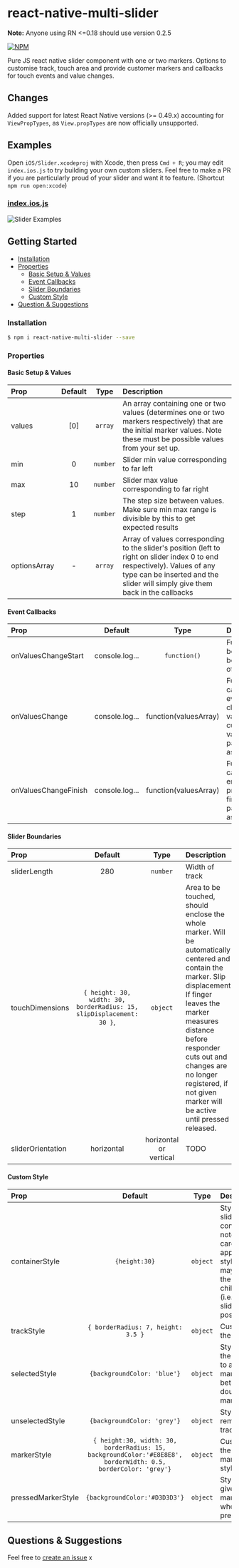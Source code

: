 # react-native-multi-slider

**Note:** Anyone using RN <=0.18  should use version 0.2.5

[![NPM](https://nodei.co/npm-dl/react-native-multi-slider.png?months=3)](https://nodei.co/npm/react-native-multi-slider/)

Pure JS react native slider component with one or two markers.
Options to customise track, touch area and provide customer markers and callbacks for touch events and value changes.

## Changes

Added support for latest React Native versions (>= 0.49.x) accounting for `ViewPropTypes`, as `View.propTypes` are now officially unsupported.

## Examples

 Open `iOS/Slider.xcodeproj` with Xcode, then press `Cmd + R`; you may edit `index.ios.js` to try building your own custom sliders. Feel free to make a PR if you are particularly proud of your slider and want it to feature. (Shortcut `npm run open:xcode`)

### [index.ios.js](https://github.com/JackDanielsAndCode/react-native-multi-slider/blob/master/index.ios.js)

![Slider Examples](https://github.com/JackDanielsAndCode/react-native-multi-slider/blob/master/examplesInAction.gif)


## Getting Started

- [Installation](#installation)
- [Properties](#properties)
  + [Basic Setup & Values](#basic-setup--values)
  + [Event Callbacks](#event-callbacks)
  + [Slider Boundaries](#slider-boundaries)
  + [Custom Style](#custom-style)
- [Question & Suggestions](#questions--suggestions)


### Installation

```bash
$ npm i react-native-multi-slider --save
```

### Properties

#### Basic Setup & Values

| Prop  | Default  | Type | Description |
| :------------ |:---------------:| :---------------:| :-----|
| values | [0] | `array` | An array containing one or two values (determines one or two markers respectively) that are the initial marker values. Note these must be possible values from your set up.|
| min | 0 | `number` | Slider min value corresponding to far left |
| max | 10 | `number` | Slider max value corresponding to far right |
| step | 1 | `number` | The step size between values. Make sure min max range is divisible by this to get expected results |
| optionsArray | - | `array` | Array of values corresponding to the slider's position  (left to right on slider index 0 to end respectively). Values of any type can be inserted and the slider will simply give them back in the callbacks |

#### Event Callbacks

| Prop  | Default  | Type | Description |
| :------------ |:---------------:| :---------------:| :-----|
| onValuesChangeStart | console.log... | `function()` | Function to be called at beginning of press |
| onValuesChange | console.log... | function(valuesArray) | Function called after every change in value, with current values passed in as an array. |
| onValuesChangeFinish | console.log... |function(valuesArray) | Function called on end of press with final values passed in as an array |

#### Slider Boundaries

| Prop  | Default  | Type | Description |
| :------------ |:---------------:| :---------------:| :-----|
| sliderLength | 280 | `number` | Width of track |
| touchDimensions | `{ height: 30, width: 30, borderRadius: 15, slipDisplacement: 30 }`, | `object` | Area to be touched, should enclose the whole marker. Will be automatically centered and contain the marker. Slip displacement If finger leaves the marker measures distance before responder cuts out and changes are no longer registered, if not given marker will be active until pressed released. |
| sliderOrientation | horizontal | horizontal or vertical | TODO |

#### Custom Style

| Prop  | Default  | Type | Description |
| :------------ |:---------------:| :---------------:| :-----|
| containerStyle | `{height:30}` | `object` | Style of sliders container, note be careful in applying styles that may affect the children's (i.e. the slider's) positioning |
| trackStyle | `{ borderRadius: 7, height: 3.5 }` | `object` | Customise the track |
| selectedStyle | `{backgroundColor: 'blue'}` | `object` | Style for the track up to a single marker or between double markers |
| unselectedStyle | `{backgroundColor: 'grey'}` | `object` | Style for remaining track |
| markerStyle | `{ height:30, width: 30, borderRadius: 15, backgroundColor:'#E8E8E8', borderWidth: 0.5, borderColor: 'grey'}` | `object` | Customise the marker's style |
| pressedMarkerStyle | `{backgroundColor:'#D3D3D3'}` | `object` | Style to be given to marker when pressed |  


## Questions & Suggestions

Feel free to  [create an issue](https://github.com/JackDanielsAndCode/react-native-multi-slider/issues/new) x
